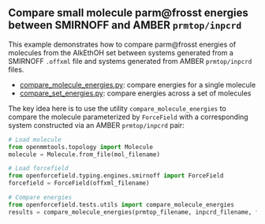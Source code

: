 ## Compare small molecule parm@frosst energies between SMIRNOFF and AMBER `prmtop/inpcrd`

This example demonstrates how to compare parm@frosst energies of molecules from the AlkEthOH set between systems generated from a SMIRNOFF `.offxml` file and systems generated from AMBER `prmtop/inpcrd` files.

* [compare_molecule_energies.py](https://github.com/openforcefield/openforcefield/blob/master/examples/SMIRNOFF_comparison/compare_molecule_energies.py): compare energies for a single molecule
* [compare_set_energies.py](https://github.com/openforcefield/openforcefield/blob/master/examples/SMIRNOFF_comparison/compare_set_energies.py): compare energies across a set of molecules

The key idea here is to use the utility `compare_molecule_energies` to compare the molecule parameterized by `ForceField` with a corresponding system constructed via an AMBER `prmtop/inpcrd` pair:
```python
# Load molecule
from openmmtools.topology import Molecule
molecule = Molecule.from_file(mol_filename)

# Load forcefield
from openforcefield.typing.engines.smirnoff import ForceField
forcefield = ForceField(offxml_filename)

# Compare energies
from openforcefield.tests.utils import compare_molecule_energies
results = compare_molecule_energies(prmtop_filename, inpcrd_filename, forcefield, molecule)
```
